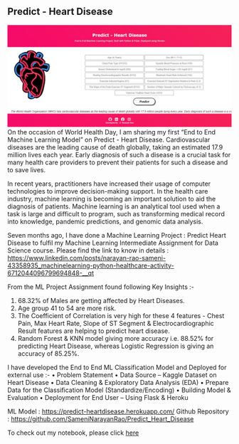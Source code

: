 ## Predict - Heart Disease

![enter image description here](https://github.com/SameniNarayanRao/Predict_Heart_Disease/blob/main/urld.JPG)
  On the occasion of World Health Day, I am sharing my first “End to End Machine Learning Model” on Predict - Heart Disease. Cardiovascular diseases are the leading cause of death globally, taking an estimated 17.9 million lives each year. Early diagnosis of such a disease is a crucial task for many health care providers to prevent their patients for such a disease and to save lives. 
  
  In recent years, practitioners have increased their usage of computer technologies to improve decision-making support. In the health care industry, machine learning is becoming an important solution to aid the diagnosis of patients. Machine learning is an analytical tool used when a task is large and difficult to program, such as transforming medical record into knowledge, pandemic predictions, and genomic data analysis.

  Seven months ago, I have done a Machine Learning Project : Predict Heart Disease to fulfil my Machine Learning Intermediate Assignment for Data Science course. Please find the link to know in details : https://www.linkedin.com/posts/narayan-rao-sameni-43358935_machinelearning-python-healthcare-activity-6712044096799694848-__qt

From the ML Project Assignment found following Key Insights :-
  1.	68.32% of Males are getting affected by Heart Diseases.
  2.	Age group 41 to 54 are more risk.
  3.	The Coefficient of Correlation is very high for these 4 features - Chest Pain, Max Heart Rate, Slope of ST Segment & Electrocardiographic Result features are helping to  predict heart disease.
  4.	Random Forest & KNN model giving more accuracy i.e. 88.52% for predicting Heart Disease, whereas Logistic Regression is giving an accuracy of 85.25%.

I have developed the End to End ML Classification Model and Deployed for external use :- 
  •	Problem Statement
  •	Data Source – Kaggle Dataset on Heart Disease
  •	Data Cleaning & Exploratory Data Analysis (EDA)
  •	Prepare Data for the Classification Model (Standardize/Encoding)
  •	Building Model & Evaluation
  •	Deployment for End User – Using Flask & Heroku

ML Model :  https://predict-heartdisease.herokuapp.com/
Github Repository :  https://github.com/SameniNarayanRao/Predict_Heart_Disease

To check out my notebook, please click [here](https://github.com/SameniNarayanRao/Predict_Heart_Disease/blob/main/Heart_Disease.ipynb)
